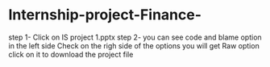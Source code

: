 # Internship-project-Finance-
step 1- Click on IS project 1.pptx
step 2- you can see code and blame option in the left side Check on the righ side of the options you will get Raw option click on it to download the project file 
